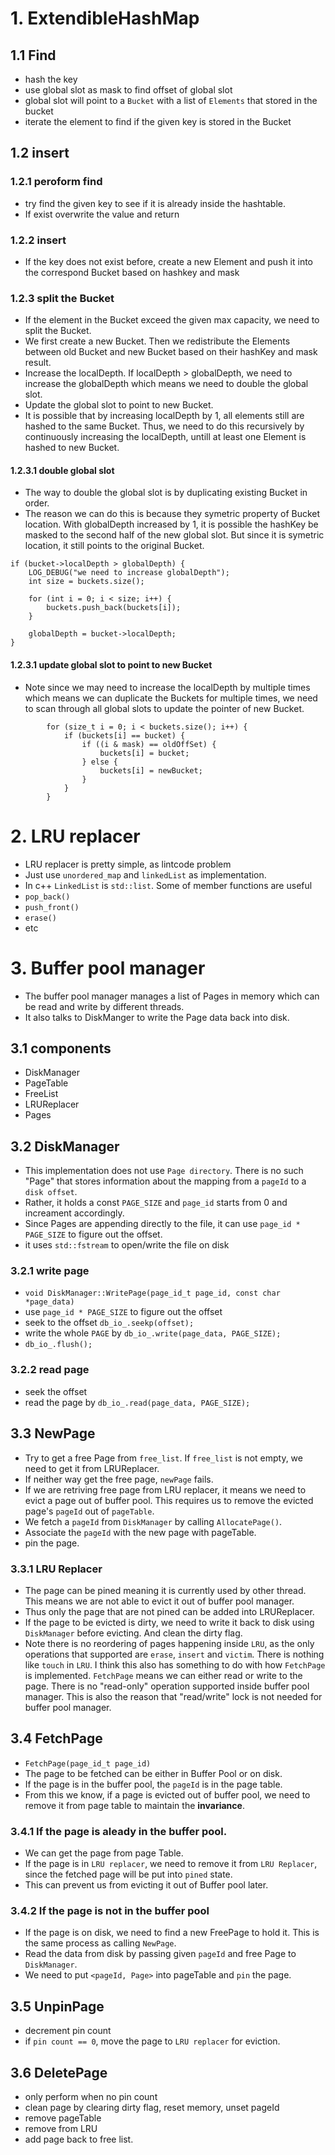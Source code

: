 

# 1. ExtendibleHashMap
## 1.1 Find
* hash the key
* use global slot as mask to find offset of global slot
* global slot will point to a ```Bucket``` with a list of ```Elements``` that stored in the bucket
* iterate the element to find if the given key is stored in the Bucket

## 1.2 insert
### 1.2.1 peroform find
* try find the given key to see if it is already inside the hashtable.
* If exist overwrite the value and return

### 1.2.2 insert
* If the key does not exist before, create a new Element and push it into the correspond Bucket based on hashkey and mask

### 1.2.3 split the Bucket
* If the element in the Bucket exceed the given max capacity, we need to split the Bucket.
* We first create a new Bucket. Then we redistribute the Elements between old Bucket and new Bucket based on their hashKey and mask result.
* Increase the localDepth. If localDepth > globalDepth, we need to increase the globalDepth which means we need to double the global slot.
* Update the global slot to point to new Bucket.
* It is possible that by increasing localDepth by 1, all elements still are hashed to the same Bucket. Thus, we need to do this recursively by continuously increasing the localDepth, untill at least one Element is hashed to new Bucket.

#### 1.2.3.1 double global slot
* The way to double the global slot is by duplicating existing Bucket in order.
* The reason we can do this is because they symetric property of Bucket location. With globalDepth increased by 1, it is possible the hashKey be masked to the second half of the new global slot. But since it is symetric location, it still points to the original Bucket.

```
if (bucket->localDepth > globalDepth) {
	LOG_DEBUG("we need to increase globalDepth");
	int size = buckets.size();
        
	for (int i = 0; i < size; i++) {
		buckets.push_back(buckets[i]);
    }

    globalDepth = bucket->localDepth;
}
```

#### 1.2.3.1 update global slot to point to new Bucket

* Note since we may need to increase the localDepth by multiple times which means we can duplicate the Buckets for multiple times, we need to scan through all global slots to update the pointer of new Bucket.

```
		for (size_t i = 0; i < buckets.size(); i++) {
            if (buckets[i] == bucket) {
                if ((i & mask) == oldOffSet) {
                    buckets[i] = bucket;
                } else {
                    buckets[i] = newBucket;
                }
            }
        }
```

# 2. LRU replacer

* LRU replacer is pretty simple, as lintcode problem
* Just use ```unordered_map``` and ```linkedList``` as implementation.
* In c++ ```LinkedList``` is ```std::list```. Some of member functions are useful
 * ```pop_back()```
 * ```push_front()```
 * ```erase()```
 * etc

# 3. Buffer pool manager
* The buffer pool manager manages a list of Pages in memory which can be read and write by different threads.
* It also talks to DiskManger to write the Page data back into disk.

## 3.1 components
* DiskManager
* PageTable
* FreeList
* LRUReplacer
* Pages

## 3.2 DiskManager
* This implementation does not use ```Page directory```. There is no such "Page" that stores information about the mapping from a ```pageId``` to a ```disk offset```.
* Rather, it holds a const ```PAGE_SIZE``` and ```page_id``` starts from 0 and increament accordingly.
* Since Pages are appending directly to the file, it can use ```page_id * PAGE_SIZE``` to figure out the offset.
* it uses ```std::fstream``` to open/write the file on disk

### 3.2.1 write page
* ```void DiskManager::WritePage(page_id_t page_id, const char *page_data)```
* use ```page_id * PAGE_SIZE``` to figure out the offset
* seek to the offset ```db_io_.seekp(offset);```
* write the whole ```PAGE``` by ```db_io_.write(page_data, PAGE_SIZE);```
* ```db_io_.flush();```

### 3.2.2 read page
* seek the offset
* read the page by ```db_io_.read(page_data, PAGE_SIZE);```

## 3.3 NewPage
* Try to get a free Page from ```free_list```. If ```free_list``` is not empty, we need to get it from LRUReplacer.
* If neither way get the free page, ```newPage``` fails.
* If we are retriving free page from LRU replacer, it means we need to evict a page out of buffer pool. This requires us to remove the evicted page's ```pageId``` out of ```pageTable```.
* We fetch a ```pageId``` from ```DiskManager``` by calling ```AllocatePage()```.
* Associate the ```pageId``` with the new page with pageTable.
* pin the page.

### 3.3.1 LRU Replacer
* The page can be pined meaning it is currently used by other thread. This means we are not able to evict it out of buffer pool manager.
* Thus only the page that are not pined can be added into LRUReplacer.
* If the page to be evicted is dirty, we need to write it back to disk using ```DiskManager``` before evicting. And clean the dirty flag.
* Note there is no reordering of pages happening inside ```LRU```, as the only operations that supported are ```erase```, ```insert``` and ```victim```. There is nothing like ```touch``` in ```LRU```. I think this also has something to do with how ```FetchPage``` is implemented. ```FetchPage``` means we can either read or write to the page. There is no "read-only" operation supported inside buffer pool manager. This is also the reason that "read/write" lock is not needed for buffer pool manager.

## 3.4 FetchPage
* ```FetchPage(page_id_t page_id) ```
* The page to be fetched can be either in Buffer Pool or on disk. 
* If the page is in the buffer pool, the ```pageId``` is in the page table. 
* From this we know, if a page is evicted out of buffer pool, we need to remove it from page table to maintain the **invariance**.

### 3.4.1 If the page is aleady in the buffer pool.
* We can get the page from page Table.
* If the page is in ```LRU replacer```, we need to remove it from ```LRU Replacer```, since the fetched page will be put into ```pined``` state. 
* This can prevent us from evicting it out of Buffer pool later.

### 3.4.2 If the page is not in the buffer pool
* If the page is on disk, we need to find a new FreePage to hold it. This is the same process as calling ```NewPage```. 
* Read the data from disk by passing given ```pageId``` and free Page to ```DiskManager```.
* We need to put ```<pageId, Page>``` into pageTable and ```pin``` the page.

## 3.5 UnpinPage
* decrement pin count
* if ```pin count == 0```, move the page to ```LRU replacer``` for eviction.

## 3.6 DeletePage
* only perform when no pin count
* clean page by clearing dirty flag, reset memory, unset pageId
* remove pageTable
* remove from LRU
* add page back to free list.